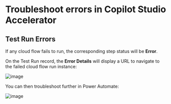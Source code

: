 # Troubleshoot errors in Copilot Studio Accelerator

## Test Run Errors

If any cloud flow fails to run, the corresponding step status will be **Error**.

On the Test Run record, the **Error Details** will display a URL to navigate to the failed cloud flow run instance:

![image](https://github.com/microsoft/Powercat-Copilotstudio-Accelerator/assets/37898885/1603d127-bc28-4c81-9235-e6c486f36347)

You can then troubleshoot further in Power Automate:

![image](https://github.com/microsoft/Powercat-Copilotstudio-Accelerator/assets/37898885/13e7e8bf-318a-480f-8ef7-1f2c87d8c7ea)
